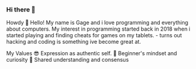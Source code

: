 ### Hi there 👋

<!--
**GageCover/GageCover** is a ✨ _special_ ✨ repository because its `README.md` (this file) appears on your GitHub profile.

Here are some ideas to get you started:

- 🔭 I’m currently working on ...
- 🌱 I’m currently learning ...
- 👯 I’m looking to collaborate on ...
- 🤔 I’m looking for help with ...
- 💬 Ask me about ...
- 📫 How to reach me: ...
- 😄 Pronouns: ...
- ⚡ Fun fact: ...
-->
Howdy 👋
Hello! My name is Gage and i love programming and everything about computers. My interest in programming started back in 2018 when i started playing and finding cheats for games on my tablets. - turns out hacking and coding is something ive become great at.

My Values
😎 Expression as authentic self.
📙 Beginner's mindset and curiosity
🔗 Shared understanding and consensus
